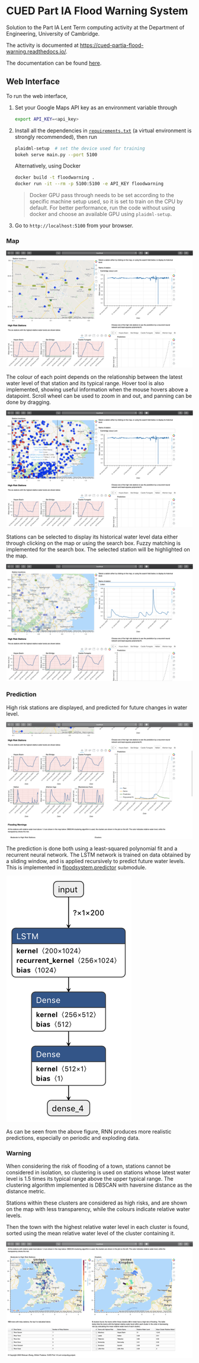 # CUED Part IA Flood Warning System

Solution to the Part IA Lent Term computing activity at the Department of
Engineering, University of Cambridge.

The activity is documented at
https://cued-partia-flood-warning.readthedocs.io/.

The documentation can be found [here](/docs/flood-warning-system.pdf).



## Web Interface

To run the web interface, 
1. Set your Google Maps API key as an environment variable through
    ```bash
    export API_KEY=<api_key>
    ``` 
1. Install all the dependencies in [`requirements.txt`](/requirements.txt) (a virtual environment is strongly recommended), then run
    ```bash
    plaidml-setup  # set the device used for training
    bokeh serve main.py --port 5100
    ```
    Alternatively, using Docker
    ```bash
    docker build -t floodwarning .
    docker run -it --rm -p 5100:5100 -e API_KEY floodwarning
    ```
    > Docker GPU pass through needs to be set according to the specific machine setup used, so it is set to train on the CPU by default. For better performance, run the code without using docker and choose an available GPU using `plaidml-setup`.
1. Go to `http://localhost:5100` from your browser.



### Map

![map](/docs/1.png)

The colour of each point depends on the relationship between the latest water level of that station and its typical range. Hover tool is also implemented, showing useful information when the mouse hovers above a datapoint. Scroll wheel can be used to zoom in and out, and panning can be done by dragging.

![zoom_out](/docs/zoom_out.png)

Stations can be selected to display its historical water level data either through clicking on the map or using the search box. Fuzzy matching is implemented for the search box. The selected station will be highlighted on the map.

![search](/docs/search.png)

### Prediction

High risk stations are displayed, and predicted for future changes in water level.

![prediction](/docs/2.png)

The prediction is done both using a least-squared polynomial fit and a recurrent neural network. The LSTM network is trained on data obtained by a sliding window, and is applied recursively to predict future water levels. This is implemented in [floodsystem.predictor](/floodsystem/predictor.py) submodule.

![network](/docs/network.png)

As can be seen from the above figure, RNN produces more realistic predictions, especially on periodic and exploding data.

### Warning

When considering the risk of flooding of a town, stations cannot be considered in isolation, so clustering is used on stations whose latest water level is 1.5 times its typical range above the upper typical range. The clustering algorithm implemented is DBSCAN with haversine distance as the distance metric.

Stations within these clusters are considered as high risks, and are shown on the map with less transparency, while the colours indicate relative water levels.

Then the town with the highest relative water level in each cluster is found, sorted using the mean relative water level of the cluster containing it.

![warning](/docs/3.png)




